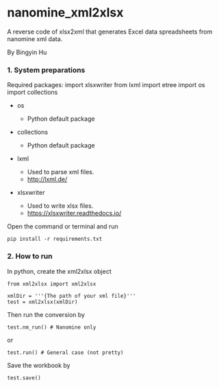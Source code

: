 # nanomine_xml2xlsx
A reverse code of xlsx2xml that generates Excel data spreadsheets from nanomine xml data.

By Bingyin Hu

### 1. System preparations

Required packages:
import xlsxwriter
from lxml import etree
import os
import collections
- os
  - Python default package

- collections
  - Python default package

- lxml
  - Used to parse xml files.
  - http://lxml.de/

- xlsxwriter
  - Used to write xlsx files.
  - https://xlsxwriter.readthedocs.io/
    
Open the command or terminal and run
```
pip install -r requirements.txt
```
### 2. How to run

In python, create the xml2xlsx object
```
from xml2xlsx import xml2xlsx

xmlDir = '''{The path of your xml file}'''
test = xml2xlsx(xmlDir)
```

Then run the conversion by
```
test.nm_run() # Nanomine only
```
or
```
test.run() # General case (not pretty)
```

Save the workbook by
```
test.save()
```